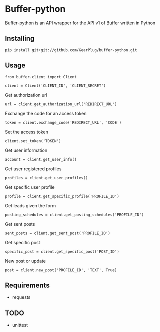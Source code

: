 # Buffer-python

Buffer-python is an API wrapper for the API v1 of Buffer written in Python

## Installing
```
pip install git+git://github.com/GearPlug/buffer-python.git
```

## Usage
```
from buffer.client import Client

client = Client('CLIENT_ID', 'CLIENT_SECRET')
```

Get authorization url
```
url = client.get_authorization_url('REDIRECT_URL')
```

Exchange the code for an access token
```
token = client.exchange_code('REDIRECT_URL', 'CODE')
```

Set the access token
```
client.set_token('TOKEN')
```

Get user information
```
account = client.get_user_info()
```

Get user registered profiles
```
profiles = client.get_user_profiles()
```

Get specific user profile
```
profile = client.get_specific_profile('PROFILE_ID')
```

Get leads given the form
```
posting_schedules = client.get_posting_schedules('PROFILE_ID')
```

Get sent posts
```
sent_posts = client.get_sent_post('PROFILE_ID')
```

Get specific post
```
specific_post = client.get_specific_post('POST_ID')
```

New post or update
```
post = client.new_post('PROFILE_ID', 'TEXT', True)
```

## Requirements
- requests

## TODO
- unittest
